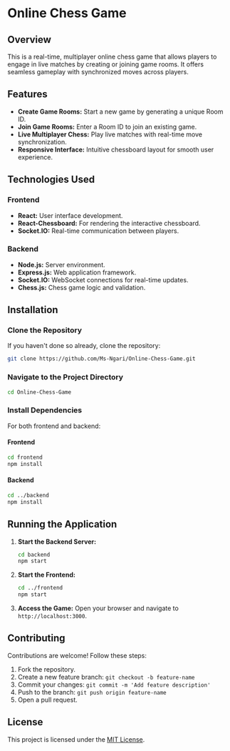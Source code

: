 # Online Chess Game

## Overview
This is a real-time, multiplayer online chess game that allows players to engage in live matches by creating or joining game rooms. It offers seamless gameplay with synchronized moves across players.

## Features
- **Create Game Rooms:** Start a new game by generating a unique Room ID.
- **Join Game Rooms:** Enter a Room ID to join an existing game.
- **Live Multiplayer Chess:** Play live matches with real-time move synchronization.
- **Responsive Interface:** Intuitive chessboard layout for smooth user experience.

## Technologies Used

### Frontend
- **React:** User interface development.
- **React-Chessboard:** For rendering the interactive chessboard.
- **Socket.IO:** Real-time communication between players.

### Backend
- **Node.js:** Server environment.
- **Express.js:** Web application framework.
- **Socket.IO:** WebSocket connections for real-time updates.
- **Chess.js:** Chess game logic and validation.

## Installation

### Clone the Repository
If you haven't done so already, clone the repository:
```bash
git clone https://github.com/Ms-Ngari/Online-Chess-Game.git
```

### Navigate to the Project Directory
```bash
cd Online-Chess-Game
```

### Install Dependencies
For both frontend and backend:

#### Frontend
```bash
cd frontend
npm install
```

#### Backend
```bash
cd ../backend
npm install
```

## Running the Application
1. **Start the Backend Server:**
   ```bash
   cd backend
   npm start
   ```

2. **Start the Frontend:**
   ```bash
   cd ../frontend
   npm start
   ```

3. **Access the Game:**
   Open your browser and navigate to `http://localhost:3000`.


## Contributing
Contributions are welcome! Follow these steps:
1. Fork the repository.
2. Create a new feature branch: `git checkout -b feature-name`
3. Commit your changes: `git commit -m 'Add feature description'`
4. Push to the branch: `git push origin feature-name`
5. Open a pull request.

## License
This project is licensed under the [MIT License](LICENSE).


